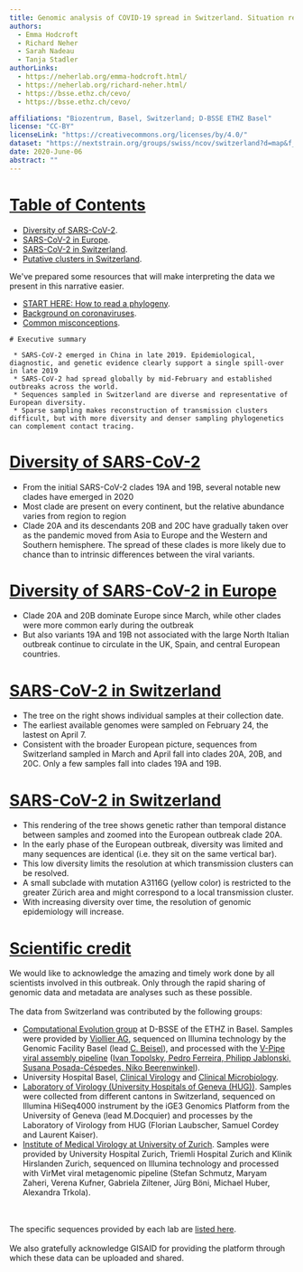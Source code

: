 ```yaml
---
title: Genomic analysis of COVID-19 spread in Switzerland. Situation report 2020-06-07.
authors:
  - Emma Hodcroft
  - Richard Neher
  - Sarah Nadeau
  - Tanja Stadler
authorLinks:
  - https://neherlab.org/emma-hodcroft.html/
  - https://neherlab.org/richard-neher.html/
  - https://bsse.ethz.ch/cevo/
  - https://bsse.ethz.ch/cevo/

affiliations: "Biozentrum, Basel, Switzerland; D-BSSE ETHZ Basel"
license: "CC-BY"
licenseLink: "https://creativecommons.org/licenses/by/4.0/"
dataset: "https://nextstrain.org/groups/swiss/ncov/switzerland?d=map&f_country=Switzerland&legend=closed"
date: 2020-June-06
abstract: ""
---
```


<!-- This is left-side text 1-->
# [Table of Contents]("https://nextstrain.org/groups/swiss/ncov/switzerland/2020-06-07?d=map&f_country=Switzerland&legend=closed")

  * [Diversity of SARS-CoV-2](https://nextstrain.org/groups/swiss/narratives/sit-rep-2020-06-07?n=2).
  * [SARS-CoV-2 in Europe](https://nextstrain.org/groups/swiss/narratives/sit-rep-2020-06-07?n=3).
  * [SARS-CoV-2 in Switzerland](https://nextstrain.org/groups/swiss/narratives/sit-rep-2020-06-07?n=4).
  * [Putative clusters in Switzerland](https://nextstrain.org/groups/swiss/narratives/sit-rep-2020-06-07?n=5).

We've prepared some resources that will make interpreting the data we present in this narrative easier.

  * [START HERE: How to read a phylogeny](https://nextstrain.org/narratives/trees-background/).
  * [Background on coronaviruses](https://nextstrain.org/help/coronavirus/human-CoV).
  * [Common misconceptions](https://nextstrain.org/narratives/ncov/sit-rep/2020-03-13?n=11).

<!-- This is right-side text -->
```auspiceMainDisplayMarkdown
# Executive summary

 * SARS-CoV-2 emerged in China in late 2019. Epidemiological, diagnostic, and genetic evidence clearly support a single spill-over in late 2019
 * SARS-CoV-2 had spread globally by mid-February and established outbreaks across the world.
 * Sequences sampled in Switzerland are diverse and representative of European diversity.
 * Sparse sampling makes reconstruction of transmission clusters difficult, but with more diversity and denser sampling phylogenetics can complement contact tracing.
```


<!-- ############ SLIDE BREAK ############# -->
# [Diversity of SARS-CoV-2](https://nextstrain.org/groups/swiss/ncov/switzerland/2020-06-07?c=clade_membership)

 * From the initial SARS-CoV-2 clades 19A and 19B, several notable new clades have emerged in 2020
 * Most clade are present on every continent, but the relative abundance varies from region to region
 * Clade 20A and its descendants 20B and 20C have gradually taken over as the pandemic moved from Asia to Europe and the Western and Southern hemisphere. The spread of these clades is more likely due to chance than to intrinsic differences between the viral variants.

# [Diversity of SARS-CoV-2 in Europe](https://nextstrain.org/groups/swiss/ncov/switzerland/2020-06-07?c=clade_membership&f_region=Europe)

 * Clade 20A and 20B dominate Europe since March, while other clades were more common early during the outbreak
 * But also variants 19A and 19B not associated with the large North Italian outbreak continue to circulate in the UK, Spain, and central European countries.

# [SARS-CoV-2 in Switzerland](https://nextstrain.org/groups/swiss/switzerland/2020-06-07?c=clade_membership&f_country=Switzerland)

 * The tree on the right shows individual samples at their collection date.
 * The earliest available genomes were sampled on February 24, the lastest on April 7.
 * Consistent with the broader European picture, sequences from Switzerland sampled in March and April fall into clades 20A, 20B, and 20C. Only a few samples fall into clades 19A and 19B.

# [SARS-CoV-2 in Switzerland](https://nextstrain.org/groups/swiss/switzerland/2020-06-07?c=gt-nuc_3116&f_country=Switzerland&label=clade:20A&m=div)

 * This rendering of the tree shows genetic rather than temporal distance between samples and zoomed into the European outbreak clade 20A.
 * In the early phase of the European outbreak, diversity was limited and many sequences are identical (i.e. they sit on the same vertical bar).
 * This low diversity limits the resolution at which transmission clusters can be resolved.
 * A small subclade with mutation A3116G (yellow color) is restricted to the greater Zürich area and might correspond to a local transmission cluster.
 * With increasing diversity over time, the resolution of genomic epidemiology will increase.


<!-- This is left-side text 12-->
# [Scientific credit]("https://nextstrain.org/groups/swiss/ncov/switzerland/2020-06-07?d=map&f_country=Switzerland&legend=closed")

We would like to acknowledge the amazing and timely work done by all scientists involved in this outbreak.
Only through the rapid sharing of genomic data and metadata are analyses such as these possible.
<br><br>
The data from Switzerland was contributed by the following groups:

 * [Computational Evolution group](https://bsse.ethz.ch/cevo) at D-BSSE of the ETHZ in Basel. Samples were provided by [Viollier AG](www.viollier.ch), sequenced on Illumina technology by the Genomic Facility Basel (lead [C. Beisel](https://bsse.ethz.ch/genomicsbasel)), and processed with the [V-Pipe viral assembly pipeline](https://cbg-ethz.github.io/V-pipe/sars-cov-2/) ([Ivan Topolsky, Pedro Ferreira, Philipp Jablonski, Susana Posada-​Céspedes, Niko Beerenwinkel](https://bsse.ethz.ch/cbg)).
 * University Hospital Basel, [Clinical Virology](https://www.unispital-basel.ch/ueber-uns/bereiche/medizinische-querschnittsfunktionen/kliniken-institute-abteilungen/labormedizin/ueber-uns/klinische-virologie/kontakt-und-oeffnungszeiten/) and [Clinical Microbiology](https://www.unispital-basel.ch/ueber-uns/bereiche/medizinische-querschnittsfunktionen/kliniken-institute-abteilungen/labormedizin/ueber-uns/klinische-bakteriologie-mykologie/kontakt-und-oeffnungszeiten/).
 * [Laboratory of Virology (University Hospitals of Geneva (HUG))](https://www.hug-ge.ch/laboratoire-virologie). Samples were collected from different cantons in Switzerland, sequenced on Illumina HiSeq4000 instrument by the iGE3 Genomics Platform from the University of Geneva (lead M.Docquier) and processes by the Laboratory of Virology from HUG (Florian Laubscher, Samuel Cordey and Laurent Kaiser).
 * [Institute of Medical Virology at University of Zurich](https://www.virology.uzh.ch/de/research/gtrkolad.html). Samples were provided by University Hospital Zurich, Triemli Hospital Zurich and Klinik Hirslanden Zurich, sequenced on Illumina technology and processed with VirMet viral metagenomic pipeline (Stefan Schmutz, Maryam Zaheri, Verena Kufner, Gabriela Ziltener, Jürg Böni, Michael Huber, Alexandra Trkola).

<br><br>
The specific sequences provided by each lab are [listed here](https://github.com/nextstrain/ncov/blob/e8020ca13e420bb62e31acf9a07268bc08b11c63/narratives/sit-rep_credits.md).
<br><br>
We also gratefully acknowledge GISAID for providing the platform through which these data can be uploaded and shared.
